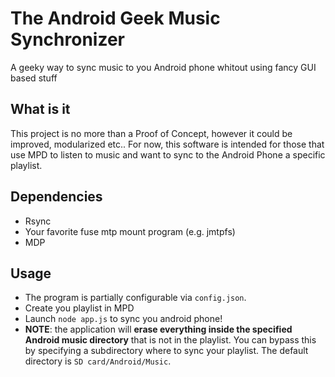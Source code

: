 # The Android Geek Music Synchronizer

A geeky way to sync music to you Android phone whitout using fancy GUI based stuff


## What is it

This project is no more than a Proof of Concept, however it could be improved, modularized etc.. For now, this software is intended for those that use MPD to listen to music and want to sync to the Android Phone a specific playlist.

## Dependencies

* Rsync
* Your favorite fuse mtp mount program (e.g. jmtpfs)
* MDP

## Usage

* The program is partially configurable via `config.json`.
* Create you playlist in MPD
* Launch `node app.js` to sync you android phone!
* **NOTE**: the application will **erase everything inside the specified Android music directory** that is not in the playlist. You can bypass this by specifying a subdirectory where to sync your playlist. The default directory is `SD card/Android/Music`.
